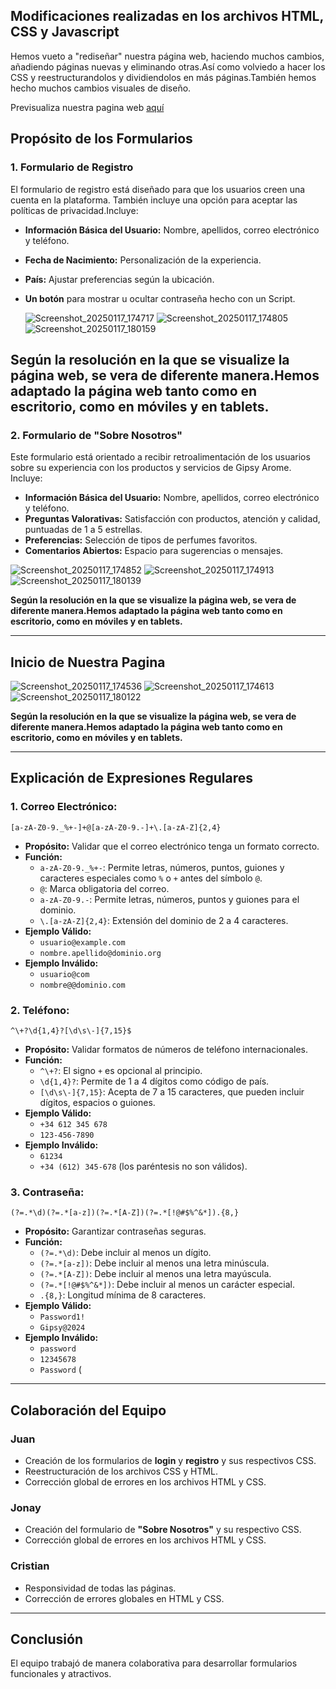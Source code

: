 ## Modificaciones realizadas en los archivos HTML, CSS y Javascript
Hemos vueto a "rediseñar" nuestra página web, haciendo muchos cambios, añadiendo páginas nuevas y eliminando otras.Así como volviedo a hacer los CSS y reestructurandolos y dividiendolos en más páginas.También hemos hecho muchos cambios visuales de diseño.

Previsualiza nuestra pagina web [aquí](https://jllobera7.github.io/pagina-web-adela/)

## Propósito de los Formularios

### 1. Formulario de Registro
El formulario de registro está diseñado para que los usuarios creen una cuenta en la plataforma.
También incluye una opción para aceptar las políticas de privacidad.Incluye:

- **Información Básica del Usuario:** Nombre, apellidos, correo electrónico y teléfono.
- **Fecha de Nacimiento:** Personalización de la experiencia.
- **País:** Ajustar preferencias según la ubicación.
- **Un botón** para mostrar u ocultar contraseña hecho con un Script.


  ![Screenshot_20250117_174717](https://github.com/user-attachments/assets/2de64a33-ee9a-4003-aa81-11ede941354c) ![Screenshot_20250117_174805](https://github.com/user-attachments/assets/31634d5e-f008-4f29-9221-fb92045e941b) ![Screenshot_20250117_180159](https://github.com/user-attachments/assets/531094f2-ba17-419e-955a-5e3a15c2f131)


**Según la resolución en la que se visualize la página web, se vera de diferente manera.Hemos adaptado la página web tanto como en escritorio, como en móviles y en tablets.**
---

### 2. Formulario de "Sobre Nosotros"
Este formulario está orientado a recibir retroalimentación de los usuarios sobre su experiencia con los productos y servicios de Gipsy Arome. Incluye:

- **Información Básica del Usuario:** Nombre, apellidos, correo electrónico y teléfono.
- **Preguntas Valorativas:** Satisfacción con productos, atención y calidad, puntuadas de 1 a 5 estrellas.
- **Preferencias:** Selección de tipos de perfumes favoritos.
- **Comentarios Abiertos:** Espacio para sugerencias o mensajes.

![Screenshot_20250117_174852](https://github.com/user-attachments/assets/f05d0572-2f72-4d89-a73c-afb92b00d987) ![Screenshot_20250117_174913](https://github.com/user-attachments/assets/af48b77b-d1ba-4825-9a99-5d7d691fe263) ![Screenshot_20250117_180139](https://github.com/user-attachments/assets/40c0111a-50d2-4f28-89f6-c16856a7076c)


**Según la resolución en la que se visualize la página web, se vera de diferente manera.Hemos adaptado la página web tanto como en escritorio, como en móviles y en tablets.**

---
## Inicio de Nuestra Pagina

![Screenshot_20250117_174536](https://github.com/user-attachments/assets/38caad06-8012-4c40-b766-180bb878f8a1) ![Screenshot_20250117_174613](https://github.com/user-attachments/assets/ed3dd71d-4040-4916-8f8a-6d2bd68ab28f) ![Screenshot_20250117_180122](https://github.com/user-attachments/assets/ddd6eb76-ba4d-4e09-9486-b743163e1c40)


**Según la resolución en la que se visualize la página web, se vera de diferente manera.Hemos adaptado la página web tanto como en escritorio, como en móviles y en tablets.**

---

## Explicación de Expresiones Regulares

### 1. Correo Electrónico:
```regex
[a-zA-Z0-9._%+-]+@[a-zA-Z0-9.-]+\.[a-zA-Z]{2,4}
```
- **Propósito:** Validar que el correo electrónico tenga un formato correcto.
- **Función:**
  - `a-zA-Z0-9._%+-`: Permite letras, números, puntos, guiones y caracteres especiales como `%` o `+` antes del símbolo `@`.
  - `@`: Marca obligatoria del correo.
  - `a-zA-Z0-9.-`: Permite letras, números, puntos y guiones para el dominio.
  - `\.[a-zA-Z]{2,4}`: Extensión del dominio de 2 a 4 caracteres.
- **Ejemplo Válido:**
  - `usuario@example.com`
  - `nombre.apellido@dominio.org`
- **Ejemplo Inválido:**
  - `usuario@com`
  - `nombre@@dominio.com`

### 2. Teléfono:
```regex
^\+?\d{1,4}?[\d\s\-]{7,15}$
```
- **Propósito:** Validar formatos de números de teléfono internacionales.
- **Función:**
  - `^\+?`: El signo `+` es opcional al principio.
  - `\d{1,4}?`: Permite de 1 a 4 dígitos como código de país.
  - `[\d\s\-]{7,15}`: Acepta de 7 a 15 caracteres, que pueden incluir dígitos, espacios o guiones.
- **Ejemplo Válido:**
  - `+34 612 345 678`
  - `123-456-7890`
- **Ejemplo Inválido:**
  - `61234`
  - `+34 (612) 345-678` (los paréntesis no son válidos).

### 3. Contraseña:
```regex
(?=.*\d)(?=.*[a-z])(?=.*[A-Z])(?=.*[!@#$%^&*]).{8,}
```
- **Propósito:** Garantizar contraseñas seguras.
- **Función:**
  - `(?=.*\d)`: Debe incluir al menos un dígito.
  - `(?=.*[a-z])`: Debe incluir al menos una letra minúscula.
  - `(?=.*[A-Z])`: Debe incluir al menos una letra mayúscula.
  - `(?=.*[!@#$%^&*])`: Debe incluir al menos un carácter especial.
  - `.{8,}`: Longitud mínima de 8 caracteres.
- **Ejemplo Válido:**
  - `Password1!`
  - `Gipsy@2024`
- **Ejemplo Inválido:**
  - `password`
  - `12345678`
  - `Password` (

---

## Colaboración del Equipo

### Juan
- Creación de los formularios de **login** y **registro** y sus respectivos CSS.
- Reestructuración de los archivos CSS y HTML.
- Corrección global de errores en los archivos HTML y CSS.

### Jonay
- Creación del formulario de **"Sobre Nosotros"** y su respectivo CSS.
- Corrección global de errores en los archivos HTML y CSS.

### Cristian
- Responsividad de todas las páginas.
- Corrección de errores globales en HTML y CSS.

---

## Conclusión
El equipo trabajó de manera colaborativa para desarrollar formularios funcionales y atractivos.
